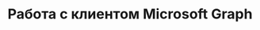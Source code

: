 ---
title: "Работа с клиентом Microsoft Graph"
url: /ru/net/working-with-microsoft-graph-client/
weight: 85
type: docs
---